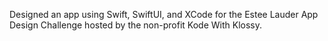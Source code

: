 Designed an app using Swift, SwiftUI, and XCode for the Estee Lauder App Design Challenge hosted by the non-profit Kode With Klossy. 
